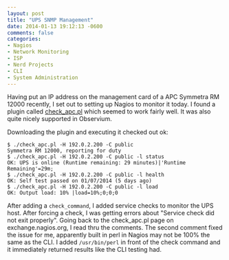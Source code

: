 ```yaml
---
layout: post
title: "UPS SNMP Management"
date: 2014-01-13 19:12:13 -0600
comments: false
categories: 
- Nagios
- Network Monitoring
- ISP
- Nerd Projects
- CLI
- System Administration
---
```

Having put an IP address on the management card of a APC Symmetra RM 12000 recently, I set out to setting up Nagios to monitor it today. I found a plugin called [check_apc.pl](http://exchange.nagios.org/directory/Plugins/Hardware/UPS/APC/check_apc-2Epl/details) which seemed to work fairly well. It was also quite nicely supported in Observium.

<!--more-->

Downloading the plugin and executing it checked out ok:

```
$ ./check_apc.pl -H 192.0.2.200 -C public
Symmetra RM 12000, reporting for duty
$ ./check_apc.pl -H 192.0.2.200 -C public -l status
OK: UPS is online (Runtime remaining: 29 minutes)|'Runtime Remaining'=29m;
$ ./check_apc.pl -H 192.0.2.200 -C public -l health
OK: Self test passed on 01/07/2014 (5 days ago)
$ ./check_apc.pl -H 192.0.2.200 -C public -l load
OK: Output load: 10% |load=10%;0;0;0
```

After adding a ```check_command```, I added service checks to monitor the UPS host. After forcing a check, I was getting errors about "Service check did not exit properly". Going back to the check_apc.pl page on exchange.nagios.org, I read thru the comments. The second comment fixed the issue for me, apparently built in perl in Nagios may not be 100% the same as the CLI. I added ```/usr/bin/perl``` in front of the check command and it immediately returned results like the CLI testing had.
